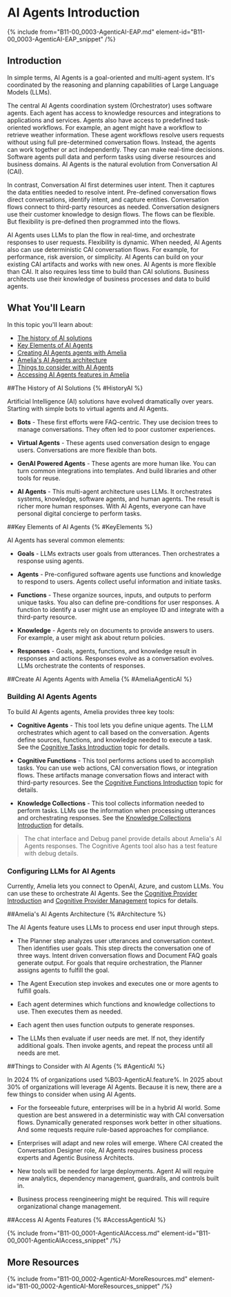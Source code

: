 # AI Agents Introduction

{% include from="B11-00_0003-AgenticAI-EAP.md" element-id="B11-00_0003-AgenticAI-EAP_snippet" /%}

## Introduction

In simple terms, AI Agents is a goal-oriented and multi-agent system. It's coordinated by the reasoning and planning capabilities of Large Language Models (LLMs).

The central AI Agents coordination system (Orchestrator) uses software agents. Each agent has access to knowledge resources and integrations to applications and services. Agents also have access to predefined task-oriented workflows. For example, an agent might have a workflow to retrieve weather information. These agent workflows resolve users requests without using full pre-determined conversation flows. Instead, the agents can work together or act independently. They can make real-time decisions. Software agents pull data and perform tasks using diverse resources and business domains. AI Agents is the natural evolution from Conversation AI (CAI).

In contrast, Conversation AI first determines user intent. Then it captures the data entities needed to resolve intent. Pre-defined conversation flows direct conversations, identify intent, and capture entities. Conversation flows connect to third-party resources as needed. Conversation designers use their customer knowledge to design flows. The flows can be flexible. But flexibility is pre-defined then programmed into the flows.

AI Agents uses LLMs to plan the flow in real-time, and orchestrate responses to user requests. Flexibility is dynamic. When needed, AI Agents also can use deterministic CAI conversation flows. For example, for performance, risk aversion, or simplicity. AI Agents can build on your existing CAI artifacts and works with new ones. AI Agents is more flexible than CAI. It also requires less time to build than CAI solutions. Business architects use their knowledge of business processes and data to build agents.


## What You'll Learn

In this topic you'll learn about:

* [The history of AI solutions](#HistoryAI)
* [Key Elements of AI Agents](#KeyElements)
* [Creating AI Agents agents with Amelia](#AmeliaAgenticAI)
* [Amelia's AI Agents architecture](#Architecture)
* [Things to consider with AI Agents](#AgenticAI)
* [Accessing AI Agents features in Amelia](#AccessAgenticAI)

##The History of AI Solutions {% #HistoryAI %}

Artificial Intelligence (AI) solutions have evolved dramatically over years. Starting with simple bots to virtual agents and AI Agents.

* **Bots** - These first efforts were FAQ-centric. They use decision trees to manage conversations. They often led to poor customer experiences.

* **Virtual Agents** - These agents used conversation design to engage users. Conversations are more flexible than bots.

* **GenAI Powered Agents** - These agents are more human like. You can turn common integrations into templates. And build libraries and other tools for reuse.

* **AI Agents** - This multi-agent architecture uses LLMs. It orchestrates systems, knowledge, software agents, and human agents. The result is richer more human responses. With AI Agents, everyone can have personal digital concierge to perform tasks. 

##Key Elements of AI Agents {% #KeyElements %}

AI Agents has several common elements:

* **Goals** - LLMs extracts user goals from utterances. Then orchestrates a response using agents.

* **Agents** - Pre-configured software agents use functions and knowledge to respond to users. Agents collect useful information and initiate tasks.

* **Functions** - These organize sources, inputs, and outputs to perform unique tasks. You also can define pre-conditions for user responses. A function to identify a user might use an employee ID and integrate with a third-party resource.

* **Knowledge** - Agents rely on documents to provide answers to users. For example, a user might ask about return policies.

* **Responses** - Goals, agents, functions, and knowledge result in responses and actions. Responses evolve as a conversation evolves. LLMs orchestrate the contents of responses.


##Create AI Agents Agents with Amelia {% #AmeliaAgenticAI %}

### Building AI Agents Agents

To build AI Agents agents, Amelia provides three key tools:

* **Cognitive Agents** - This tool lets you define unique agents. The LLM orchestrates which agent to call based on the conversation. Agents define sources, functions, and knowledge needed to execute a task. See the [Cognitive Tasks Introduction](B03-11_0101-Cognitive-Agents-Intro.md) topic for details.

* **Cognitive Functions** - This tool performs actions used to accomplish tasks. You can use web actions, CAI conversation flows, or integration flows. These artifacts manage conversation flows and interact with third-party resources. See the [Cognitive Functions Introduction](B03-11_0201-Cognitive-Functions-Intro.md) topic for details.

* **Knowledge Collections** - This tool collects information needed to perform tasks. LLMs use the information when processing utterances and orchestrating responses. See the [Knowledge Collections Introduction](B03-11_0301-Knowledge-Collections-Intro.md) for details.

> The chat interface and Debug panel provide details about Amelia's AI Agents responses. The Cognitive Agents tool also has a test feature with debug details.

### Configuring LLMs for AI Agents

Currently, Amelia lets you connect to OpenAI, Azure, and custom LLMs. You can use these to orchestrate AI Agents. See the [Cognitive Provider Introduction](B03-08_0701-Cog-Provider-Intro.md) and [Cognitive Provider Management](B03-08_0703-Cog-Provider-Mgmt.md) topics for details.

##Amelia's AI Agents Architecture {% #Architecture %}

The AI Agents feature uses LLMs to process end user input through steps.

* The Planner step analyzes user utterances and conversation context. Then identifies user goals. This step directs the conversation one of three ways. Intent driven conversation flows and Document FAQ goals generate output. For goals that require orchestration, the Planner assigns agents to fulfill the goal.

* The Agent Execution step invokes and executes one or more agents to fulfill goals.

* Each agent determines which functions and knowledge collections to use. Then executes them as needed.

* Each agent then uses function outputs to generate responses.

* The LLMs then evaluate if user needs are met. If not, they identify additional goals. Then invoke agents, and repeat the process until all needs are met.


##Things to Consider with AI Agents {% #AgenticAI %}

In 2024 1% of organizations used %B03-AgenticAI.feature%. In 2025 about 30% of organizations will leverage AI Agents. Because it is new, there are a few things to consider when using AI Agents.

* For the forseeable future, enterprises will be in a hybrid AI world. Some question are best answered in a deterministic way with CAI conversation flows. Dynamically generated responses work better in other situations. And some requests require rule-based approaches for compliance.

* Enterprises will adapt and new roles will emerge. Where CAI created the Conversation Designer role, AI Agents requires business process experts and Agentic Business Architects.

* New tools will be needed for large deployments. Agent AI will require new analytics, dependency management, guardrails, and controls built in.

* Business process reengineering might be required. This will require organizational change management.


##Access AI Agents Features {% #AccessAgenticAI %}

{% include from="B11-00_0001-AgenticAIAccess.md" element-id="B11-00_0001-AgenticAIAccess_snippet" /%}

## More Resources

{% include from="B11-00_0002-AgenticAI-MoreResources.md" element-id="B11-00_0002-AgenticAI-MoreResources_snippet" /%}
